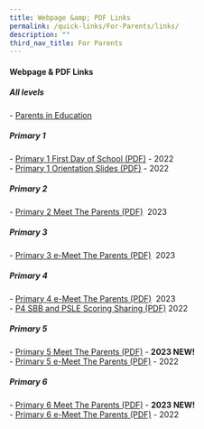 ```yaml
---
title: Webpage &amp; PDF Links
permalink: /quick-links/For-Parents/links/
description: ""
third_nav_title: For Parents
---
```

#### Webpage &amp; PDF Links

##### All levels

\-&nbsp;[Parents in Education](https://www.schoolbag.edu.sg/)

##### Primary 1

\-&nbsp;[Primary 1 First Day of School (PDF)](https://ganengsengpri-moe-edu-sg-admin.cwp.sg/qql/slot/u206/Home/Announcement/2022%20P1%20First%20Day%20of%20School%20Consolidated.pdf)&nbsp;- 2022 <br>
\-&nbsp;[Primary 1 Orientation Slides (PDF)](https://ganengsengpri.moe.edu.sg/qql/slot/u206/Home/Announcement/P1%20Orientation%2021%20Nov%20-%20consolidated.pdf)&nbsp;- 2022 


##### Primary 2

\-&nbsp;[Primary 2 Meet The Parents (PDF)](https://go.gov.sg/p2-mtp-2023)&nbsp; 2023  <br>

##### Primary 3

\-&nbsp;[Primary 3&nbsp;e-Meet The Parents (PDF)](https://go.gov.sg/p3p4-emtp-2023)&nbsp; 2023<br>

##### Primary 4

\-&nbsp;[Primary 4 e-Meet The Parents (PDF)](https://go.gov.sg/p3p4-emtp-2023)&nbsp; 2023<br>
\- [P4 SBB and PSLE Scoring Sharing (PDF)](/files/2022%20P3%20P4%20e-MTP%2010%20Jan%20Consolidated%20(1).pdf)  2022


##### Primary 5

\-&nbsp;[Primary 5 Meet The Parents (PDF)](/files/2023%20P5%20and%20P6%20MTP%20YH%2012%20Jan%20website.pdf)&nbsp;- **2023&nbsp;NEW!** <br>
\-&nbsp;[Primary 5 e-Meet The Parents (PDF)](https://ganengsengpri-moe-edu-sg-admin.cwp.sg/qql/slot/u206/Home/Announcement/2022%20P5%20%20P6%20e-MTP%2013%20Jan%20Consolidated.pdf)&nbsp;- 2022

##### Primary 6

\-&nbsp;[Primary 6 Meet The Parents (PDF)](/files/2023%20P5%20and%20P6%20MTP%20YH%2012%20Jan%20website.pdf)&nbsp;- **2023&nbsp;NEW!** <br>
\- [Primary 6 e-Meet The Parents (PDF)](https://ganengsengpri-moe-edu-sg-admin.cwp.sg/qql/slot/u206/Home/Announcement/2022%20P5%20%20P6%20e-MTP%2013%20Jan%20Consolidated.pdf)&nbsp;- 2022